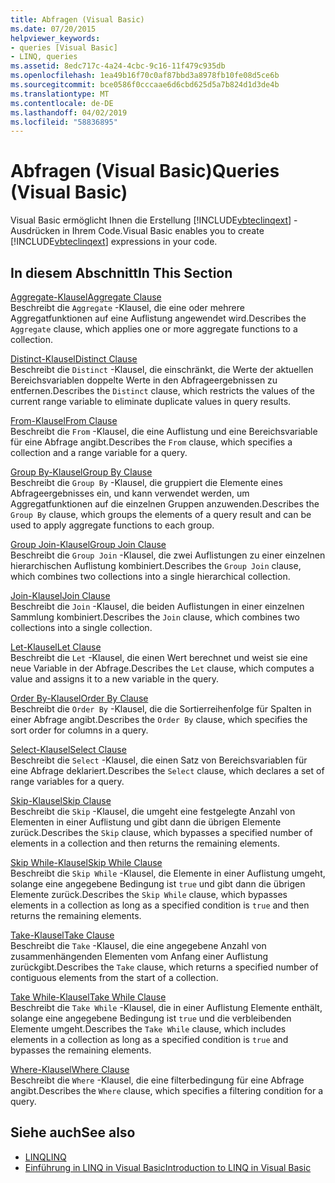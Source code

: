 ```yaml
---
title: Abfragen (Visual Basic)
ms.date: 07/20/2015
helpviewer_keywords:
- queries [Visual Basic]
- LINQ, queries
ms.assetid: 8edc717c-4a24-4cbc-9c16-11f479c935db
ms.openlocfilehash: 1ea49b16f70c0af87bbd3a8978fb10fe08d5ce6b
ms.sourcegitcommit: bce0586f0cccaae6d6cbd625d5a7b824d1d3de4b
ms.translationtype: MT
ms.contentlocale: de-DE
ms.lasthandoff: 04/02/2019
ms.locfileid: "58836895"
---
```

# <a name="queries-visual-basic"></a><span data-ttu-id="969cd-102">Abfragen (Visual Basic)</span><span class="sxs-lookup"><span data-stu-id="969cd-102">Queries (Visual Basic)</span></span>
<span data-ttu-id="969cd-103">Visual Basic ermöglicht Ihnen die Erstellung [!INCLUDE[vbteclinqext](~/includes/vbteclinqext-md.md)] -Ausdrücken in Ihrem Code.</span><span class="sxs-lookup"><span data-stu-id="969cd-103">Visual Basic enables you to create [!INCLUDE[vbteclinqext](~/includes/vbteclinqext-md.md)] expressions in your code.</span></span>  
  
## <a name="in-this-section"></a><span data-ttu-id="969cd-104">In diesem Abschnitt</span><span class="sxs-lookup"><span data-stu-id="969cd-104">In This Section</span></span>  
 [<span data-ttu-id="969cd-105">Aggregate-Klausel</span><span class="sxs-lookup"><span data-stu-id="969cd-105">Aggregate Clause</span></span>](../../../visual-basic/language-reference/queries/aggregate-clause.md)  
 <span data-ttu-id="969cd-106">Beschreibt die `Aggregate` -Klausel, die eine oder mehrere Aggregatfunktionen auf eine Auflistung angewendet wird.</span><span class="sxs-lookup"><span data-stu-id="969cd-106">Describes the `Aggregate` clause, which applies one or more aggregate functions to a collection.</span></span>  
  
 [<span data-ttu-id="969cd-107">Distinct-Klausel</span><span class="sxs-lookup"><span data-stu-id="969cd-107">Distinct Clause</span></span>](../../../visual-basic/language-reference/queries/distinct-clause.md)  
 <span data-ttu-id="969cd-108">Beschreibt die `Distinct` -Klausel, die einschränkt, die Werte der aktuellen Bereichsvariablen doppelte Werte in den Abfrageergebnissen zu entfernen.</span><span class="sxs-lookup"><span data-stu-id="969cd-108">Describes the `Distinct` clause, which restricts the values of the current range variable to eliminate duplicate values in query results.</span></span>  
  
 [<span data-ttu-id="969cd-109">From-Klausel</span><span class="sxs-lookup"><span data-stu-id="969cd-109">From Clause</span></span>](../../../visual-basic/language-reference/queries/from-clause.md)  
 <span data-ttu-id="969cd-110">Beschreibt die `From` -Klausel, die eine Auflistung und eine Bereichsvariable für eine Abfrage angibt.</span><span class="sxs-lookup"><span data-stu-id="969cd-110">Describes the `From` clause, which specifies a collection and a range variable for a query.</span></span>  
  
 [<span data-ttu-id="969cd-111">Group By-Klausel</span><span class="sxs-lookup"><span data-stu-id="969cd-111">Group By Clause</span></span>](../../../visual-basic/language-reference/queries/group-by-clause.md)  
 <span data-ttu-id="969cd-112">Beschreibt die `Group By` -Klausel, die gruppiert die Elemente eines Abfrageergebnisses ein, und kann verwendet werden, um Aggregatfunktionen auf die einzelnen Gruppen anzuwenden.</span><span class="sxs-lookup"><span data-stu-id="969cd-112">Describes the `Group By` clause, which groups the elements of a query result and can be used to apply aggregate functions to each group.</span></span>  
  
 [<span data-ttu-id="969cd-113">Group Join-Klausel</span><span class="sxs-lookup"><span data-stu-id="969cd-113">Group Join Clause</span></span>](../../../visual-basic/language-reference/queries/group-join-clause.md)  
 <span data-ttu-id="969cd-114">Beschreibt die `Group Join` -Klausel, die zwei Auflistungen zu einer einzelnen hierarchischen Auflistung kombiniert.</span><span class="sxs-lookup"><span data-stu-id="969cd-114">Describes the `Group Join` clause, which combines two collections into a single hierarchical collection.</span></span>  
  
 [<span data-ttu-id="969cd-115">Join-Klausel</span><span class="sxs-lookup"><span data-stu-id="969cd-115">Join Clause</span></span>](../../../visual-basic/language-reference/queries/join-clause.md)  
 <span data-ttu-id="969cd-116">Beschreibt die `Join` -Klausel, die beiden Auflistungen in einer einzelnen Sammlung kombiniert.</span><span class="sxs-lookup"><span data-stu-id="969cd-116">Describes the `Join` clause, which combines two collections into a single collection.</span></span>  
  
 [<span data-ttu-id="969cd-117">Let-Klausel</span><span class="sxs-lookup"><span data-stu-id="969cd-117">Let Clause</span></span>](../../../visual-basic/language-reference/queries/let-clause.md)  
 <span data-ttu-id="969cd-118">Beschreibt die `Let` -Klausel, die einen Wert berechnet und weist sie eine neue Variable in der Abfrage.</span><span class="sxs-lookup"><span data-stu-id="969cd-118">Describes the `Let` clause, which computes a value and assigns it to a new variable in the query.</span></span>  
  
 [<span data-ttu-id="969cd-119">Order By-Klausel</span><span class="sxs-lookup"><span data-stu-id="969cd-119">Order By Clause</span></span>](../../../visual-basic/language-reference/queries/order-by-clause.md)  
 <span data-ttu-id="969cd-120">Beschreibt die `Order By` -Klausel, die die Sortierreihenfolge für Spalten in einer Abfrage angibt.</span><span class="sxs-lookup"><span data-stu-id="969cd-120">Describes the `Order By` clause, which specifies the sort order for columns in a query.</span></span>  
  
 [<span data-ttu-id="969cd-121">Select-Klausel</span><span class="sxs-lookup"><span data-stu-id="969cd-121">Select Clause</span></span>](../../../visual-basic/language-reference/queries/select-clause.md)  
 <span data-ttu-id="969cd-122">Beschreibt die `Select` -Klausel, die einen Satz von Bereichsvariablen für eine Abfrage deklariert.</span><span class="sxs-lookup"><span data-stu-id="969cd-122">Describes the `Select` clause, which declares a set of range variables for a query.</span></span>  
  
 [<span data-ttu-id="969cd-123">Skip-Klausel</span><span class="sxs-lookup"><span data-stu-id="969cd-123">Skip Clause</span></span>](../../../visual-basic/language-reference/queries/skip-clause.md)  
 <span data-ttu-id="969cd-124">Beschreibt die `Skip` -Klausel, die umgeht eine festgelegte Anzahl von Elementen in einer Auflistung und gibt dann die übrigen Elemente zurück.</span><span class="sxs-lookup"><span data-stu-id="969cd-124">Describes the `Skip` clause, which bypasses a specified number of elements in a collection and then returns the remaining elements.</span></span>  
  
 [<span data-ttu-id="969cd-125">Skip While-Klausel</span><span class="sxs-lookup"><span data-stu-id="969cd-125">Skip While Clause</span></span>](../../../visual-basic/language-reference/queries/skip-while-clause.md)  
 <span data-ttu-id="969cd-126">Beschreibt die `Skip While` -Klausel, die Elemente in einer Auflistung umgeht, solange eine angegebene Bedingung ist `true` und gibt dann die übrigen Elemente zurück.</span><span class="sxs-lookup"><span data-stu-id="969cd-126">Describes the `Skip While` clause, which bypasses elements in a collection as long as a specified condition is `true` and then returns the remaining elements.</span></span>  
  
 [<span data-ttu-id="969cd-127">Take-Klausel</span><span class="sxs-lookup"><span data-stu-id="969cd-127">Take Clause</span></span>](../../../visual-basic/language-reference/queries/take-clause.md)  
 <span data-ttu-id="969cd-128">Beschreibt die `Take` -Klausel, die eine angegebene Anzahl von zusammenhängenden Elementen vom Anfang einer Auflistung zurückgibt.</span><span class="sxs-lookup"><span data-stu-id="969cd-128">Describes the `Take` clause, which returns a specified number of contiguous elements from the start of a collection.</span></span>  
  
 [<span data-ttu-id="969cd-129">Take While-Klausel</span><span class="sxs-lookup"><span data-stu-id="969cd-129">Take While Clause</span></span>](../../../visual-basic/language-reference/queries/take-while-clause.md)  
 <span data-ttu-id="969cd-130">Beschreibt die `Take While` -Klausel, die in einer Auflistung Elemente enthält, solange eine angegebene Bedingung ist `true` und die verbleibenden Elemente umgeht.</span><span class="sxs-lookup"><span data-stu-id="969cd-130">Describes the `Take While` clause, which includes elements in a collection as long as a specified condition is `true` and bypasses the remaining elements.</span></span>  
  
 [<span data-ttu-id="969cd-131">Where-Klausel</span><span class="sxs-lookup"><span data-stu-id="969cd-131">Where Clause</span></span>](../../../visual-basic/language-reference/queries/where-clause.md)  
 <span data-ttu-id="969cd-132">Beschreibt die `Where` -Klausel, die eine filterbedingung für eine Abfrage angibt.</span><span class="sxs-lookup"><span data-stu-id="969cd-132">Describes the `Where` clause, which specifies a filtering condition for a query.</span></span>  
  
## <a name="see-also"></a><span data-ttu-id="969cd-133">Siehe auch</span><span class="sxs-lookup"><span data-stu-id="969cd-133">See also</span></span>

- [<span data-ttu-id="969cd-134">LINQ</span><span class="sxs-lookup"><span data-stu-id="969cd-134">LINQ</span></span>](../../../visual-basic/programming-guide/language-features/linq/index.md)
- [<span data-ttu-id="969cd-135">Einführung in LINQ in Visual Basic</span><span class="sxs-lookup"><span data-stu-id="969cd-135">Introduction to LINQ in Visual Basic</span></span>](../../../visual-basic/programming-guide/language-features/linq/introduction-to-linq.md)
